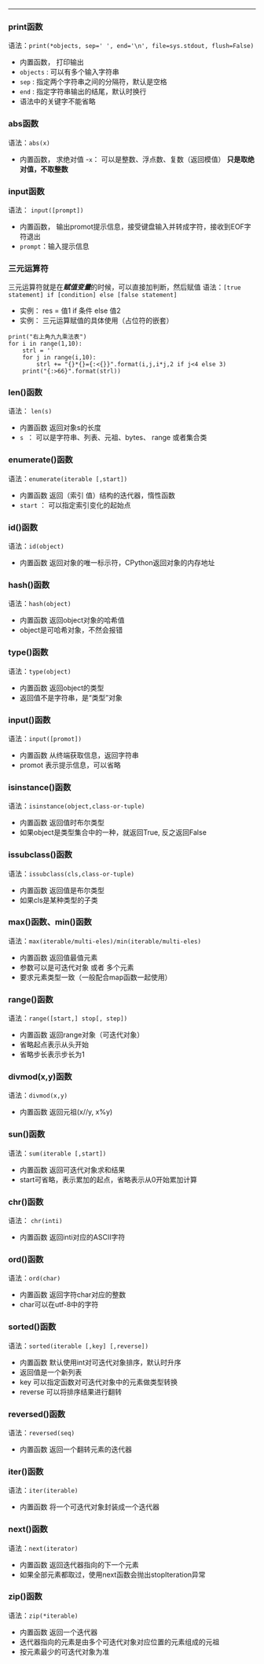 ***
### print函数 ###
语法：`print(*objects, sep=' ', end='\n', file=sys.stdout, flush=False) `
- 内置函数，   打印输出
- `objects` : 可以有多个输入字符串
- `sep` : 指定两个字符串之间的分隔符，默认是空格
- `end` : 指定字符串输出的结尾，默认时换行
- 语法中的关键字不能省略

### abs函数 ###
语法：`abs(x)`
- 内置函数，  求绝对值
-` x `： 可以是整数、浮点数、复数（返回模值）
**只是取绝对值，不取整数**

### input函数 ###
语法： `input([prompt])`
- 内置函数，   输出promot提示信息，接受键盘输入并转成字符，接收到EOF字符退出
- `prompt`：输入提示信息

### 三元运算符 ###
三元运算符就是在***赋值变量***的时候，可以直接加判断，然后赋值
语法：`[true statement] if [condition] else [false statement]`
- 实例： res = 值1 if 条件 else 值2
- 实例： 三元运算赋值的具体使用（占位符的嵌套）
```
print("右上角九九乘法表")
for i in range(1,10):
    strl = ''
    for j in range(i,10):
        strl += "{}*{}={:<{}}".format(i,j,i*j,2 if j<4 else 3)
    print("{:>66}".format(strl))
```

### len()函数 ###
语法： `len(s)`  
- 内置函数    返回对象s的长度
- `s `： 可以是字符串、列表、元祖、bytes、 range 或者集合类

### enumerate()函数 ###
语法：`enumerate(iterable [,start])`
- 内置函数  返回（索引 值）结构的迭代器，惰性函数
- `start` ： 可以指定索引变化的起始点

### id()函数 ###
语法：`id(object)`
- 内置函数    返回对象的唯一标示符，CPython返回对象的内存地址

### hash()函数 ###
语法：`hash(object)`
- 内置函数   返回object对象的哈希值
- object是可哈希对象，不然会报错

### type()函数 ###
语法：`type(object)`
- 内置函数    返回object的类型
- 返回值不是字符串，是“类型”对象

### input()函数 ###
语法：`input([promot])` 
- 内置函数   从终端获取信息，返回字符串
- promot 表示提示信息，可以省略

### isinstance()函数 ###
语法：`isinstance(object,class-or-tuple)`
- 内置函数     返回值时布尔类型
- 如果object是类型集合中的一种，就返回True, 反之返回False

### issubclass()函数 ###
语法：`issubclass(cls,class-or-tuple)`
- 内置函数       返回值是布尔类型
- 如果cls是某种类型的子类

### max()函数、min()函数 ###
语法：`max(iterable/multi-eles)/min(iterable/multi-eles)`
- 内置函数        返回值最值元素
- 参数可以是可迭代对象 或者 多个元素
- 要求元素类型一致（一般配合map函数一起使用）

### range()函数 ###
语法：`range([start,] stop[, step])`
- 内置函数     返回range对象（可迭代对象）
- 省略起点表示从头开始
- 省略步长表示步长为1

### divmod(x,y)函数 ###
语法：`divmod(x,y)` 
- 内置函数     返回元祖(x//y, x%y)

### sun()函数 ###
语法：`sum(iterable [,start])`
- 内置函数    返回可迭代对象求和结果
- start可省略，表示累加的起点，省略表示从0开始累加计算

### chr()函数 ###
语法： `chr(inti)`
- 内置函数     返回inti对应的ASCII字符

### ord()函数 ###
语法：`ord(char)`
- 内置函数   返回字符char对应的整数
- char可以在utf-8中的字符

### sorted()函数 ###
语法：`sorted(iterable [,key] [,reverse])`
- 内置函数   默认使用int对可迭代对象排序，默认时升序
- 返回值是一个新列表
- key 可以指定函数对可迭代对象中的元素做类型转换
- reverse 可以将排序结果进行翻转

### reversed()函数 ###
语法：`reversed(seq)`
- 内置函数    返回一个翻转元素的迭代器

### iter()函数 ###
语法：`iter(iterable)`
- 内置函数   将一个可迭代对象封装成一个迭代器

### next()函数 ###
语法：`next(iterator)`
- 内置函数    返回迭代器指向的下一个元素
- 如果全部元素都取过，使用next函数会抛出stopIteration异常

### zip()函数 ###
语法：`zip(*iterable)`
- 内置函数     返回一个迭代器
- 迭代器指向的元素是由多个可迭代对象对应位置的元素组成的元祖
- 按元素最少的可迭代对象为准